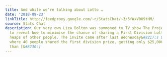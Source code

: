 ```yaml
---
title: And while we’re talking about Lotto …
date: '2018-09-23'
linkTitle: http://feedproxy.google.com/~r/StatsChat/~3/5fWxV0O9tHM/
source: Stats Chat
description: Our very own Liza Bolton was summoned to TV show The Project last week
  to reveal how to minimise the chance of sharing a First Division Lotto win with
  heaps of other people. The invite came after last Wednesday&#8217;s Lotto draw,
  where 40 people shared the first division prize, getting only $25,000 each rather
  than [&#8230;]
---
```

